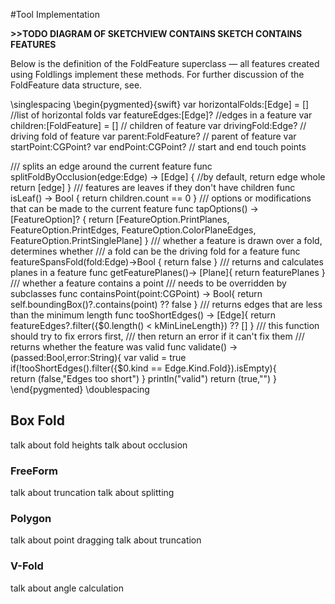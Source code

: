 #Tool Implementation

**>>TODO DIAGRAM OF SKETCHVIEW CONTAINS SKETCH CONTAINS FEATURES**

Below is the definition of the FoldFeature superclass — all features created using Foldlings implement these methods.  For further discussion of the FoldFeature data structure, see.  

\singlespacing 
\begin{pygmented}{swift}
var horizontalFolds:[Edge] = [] //list of horizontal folds
var featureEdges:[Edge]?        //edges in a feature
var children:[FoldFeature] = [] // children of feature
var drivingFold:Edge? // driving fold of feature
var parent:FoldFeature? // parent of feature
var startPoint:CGPoint?
var endPoint:CGPoint? // start and end touch points

/// splits an edge around the current feature
func splitFoldByOcclusion(edge:Edge) -> [Edge]
{
//by default, return edge whole
return [edge]
}
/// features are leaves if they don't have children
func isLeaf() -> Bool
{
return children.count == 0
}
/// options or modifications that can be made to the current feature
func tapOptions() -> [FeatureOption]?
{
  return [FeatureOption.PrintPlanes, FeatureOption.PrintEdges,
  FeatureOption.ColorPlaneEdges, FeatureOption.PrintSinglePlane]
}
/// whether a feature is drawn over a fold, determines whether 
/// a fold can be the driving fold for a feature
  func featureSpansFold(fold:Edge)->Bool
{
  return false
}
/// returns and calculates planes in a feature
func getFeaturePlanes()-> [Plane]{
  return featurePlanes
}
/// whether a feature contains a point
/// needs to be overridden by subclasses
func containsPoint(point:CGPoint) -> Bool{
  return self.boundingBox()?.contains(point) ?? false
}
/// returns edges that are less than the minimum length
func tooShortEdges() -> [Edge]{
  return featureEdges?.filter({$0.length() < kMinLineLength}) ?? []
}
/// this function should try to fix errors first, 
/// then return an error if it can't fix them
/// returns whether the feature was valid
func validate() -> (passed:Bool,error:String){ 
  var valid = true
  if(!tooShortEdges().filter({$0.kind == Edge.Kind.Fold}).isEmpty){              
  return (false,"Edges too short")
  }
  println("valid")
  return (true,"")
}
\end{pygmented}
\doublespacing

## Box Fold

talk about fold heights
talk about occlusion

### FreeForm

talk about truncation
talk about splitting

### Polygon

talk about point dragging 
talk about truncation

### V-Fold

talk about angle calculation